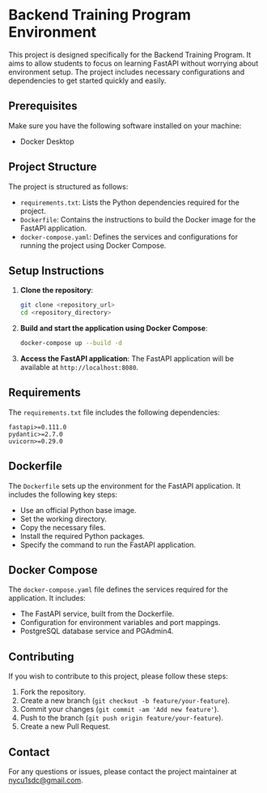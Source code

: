 # Backend Training Program Environment

This project is designed specifically for the Backend Training Program. It aims to allow students to focus on learning FastAPI without worrying about environment setup. The project includes necessary configurations and dependencies to get started quickly and easily.

## Prerequisites

Make sure you have the following software installed on your machine:

- Docker Desktop

## Project Structure

The project is structured as follows:

- `requirements.txt`: Lists the Python dependencies required for the project.
- `Dockerfile`: Contains the instructions to build the Docker image for the FastAPI application.
- `docker-compose.yaml`: Defines the services and configurations for running the project using Docker Compose.

## Setup Instructions

1. **Clone the repository**:
    ```bash
    git clone <repository_url>
    cd <repository_directory>
    ```

2. **Build and start the application using Docker Compose**:
    ```bash
    docker-compose up --build -d
    ```

3. **Access the FastAPI application**:
    The FastAPI application will be available at `http://localhost:8080`.

## Requirements

The `requirements.txt` file includes the following dependencies:

```plaintext
fastapi>=0.111.0
pydantic>=2.7.0
uvicorn>=0.29.0
```

## Dockerfile

The `Dockerfile` sets up the environment for the FastAPI application. It includes the following key steps:

- Use an official Python base image.
- Set the working directory.
- Copy the necessary files.
- Install the required Python packages.
- Specify the command to run the FastAPI application.

## Docker Compose

The `docker-compose.yaml` file defines the services required for the application. It includes:

- The FastAPI service, built from the Dockerfile.
- Configuration for environment variables and port mappings.
- PostgreSQL database service and PGAdmin4.

## Contributing

If you wish to contribute to this project, please follow these steps:

1. Fork the repository.
2. Create a new branch (`git checkout -b feature/your-feature`).
3. Commit your changes (`git commit -am 'Add new feature'`).
4. Push to the branch (`git push origin feature/your-feature`).
5. Create a new Pull Request.

## Contact

For any questions or issues, please contact the project maintainer at [nycu1sdc@gmail.com](mailto:nycu1sdc@gmail.com).

